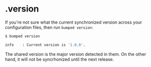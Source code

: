 # .version

If you're not sure what the current synchronized version across your configuration files, then run `bumped version`:

```bash
$ bumped version

info	: Current version is '1.0.0'.
```

The shared version is the major version detected in them. On the other hand, it will not be syncrhonized until the next release.

